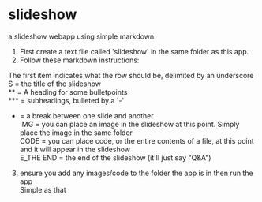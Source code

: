 # slideshow
a slideshow webapp using simple markdown

1) First create a text file called 'slideshow' in the same folder as this app. 
2) Follow these markdown instructions: 

The first item indicates what the row should be, delimited by an underscore<br />
S = the title of the slideshow<br />
** = A heading for some bulletpoints<br /> 
*** = subheadings, bulleted by a '-'<br /> 
- = a break between one slide and another<br />
IMG = you can place an image in the slideshow at this point. Simply place the image in the same folder<br />
CODE = you can place code, or the entire contents of a file, at this point and it will appear in the slideshow<br />
E_THE END = the end of the slideshow (it'll just say "Q&A")<br />

3) ensure you add any images/code to the folder the app is in then run the app<br />
Simple as that<br />
